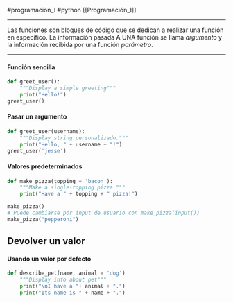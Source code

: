 #programacion_I #python [[Programación_I]]

---

Las funciones son bloques de código que se dedican a realizar una función en específico.
La información pasada A UNA función se llama *argumento* y la información recibida por una función *parámetro*.

---

#### Función sencilla
```python
def greet_user():
	"""Display a simple greeting"""
	print("Hello!")
greet_user()
```

#### Pasar un argumento

```python
def greet_user(username):
	"""Display string personalizado."""
	print("Hello, " + username + "!")
greet_user('jesse')
```

#### Valores predeterminados

```python
def make_pizza(topping = 'bacon'):
	"""Make a single-topping pizza."""
	print("Have a " + topping + " pizza!")

make_pizza() 
# Puede cambiarse por input de usuario con make_pizza(input())
make_pizza("pepperoni")
```

## Devolver un valor

#### Usando un valor por defecto
```python
def describe_pet(name, animal = 'dog')
	"""Display info about pet"""
	print("\nI have a "+ animal + ".")
	print("Its name is " + name + ".")

```

